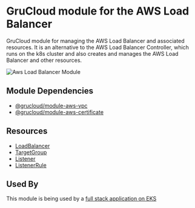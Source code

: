 # GruCloud module for the AWS Load Balancer

GruCloud module for managing the AWS Load Balancer and associated resources.
It is an alternative to the AWS Load Balancer Controller, which runs on the k8s cluster and also creates and manages the AWS Load Balancer and other resources.

![Aws Load Balancer Module](https://raw.githubusercontent.com/grucloud/grucloud/main/packages/modules/aws/load-balancer/example/diagram-target.svg)

## Module Dependencies

- [@grucloud/module-aws-vpc](https://www.npmjs.com/package/@grucloud/module-aws-vpc)
- [@grucloud/module-aws-certificate](https://www.npmjs.com/package/@grucloud/module-aws-certificate)

## Resources

- [LoadBalancer](https://www.grucloud.com/docs/aws/resources/ELBv2/AwsLoadBalancer)
- [TargetGroup](https://www.grucloud.com/docs/aws/resources/ELBv2/AwsTargetGroup)
- [Listener](https://www.grucloud.com/docs/aws/resources/ELBv2/AwsListener)
- [ListenerRule](https://www.grucloud.com/docs/aws/resources/ELBv2/AwsListenerRule)

## Used By

This module is being used by a [full stack application on EKS](https://github.com/grucloud/grucloud/tree/main/examples/starhackit/eks-lean)
